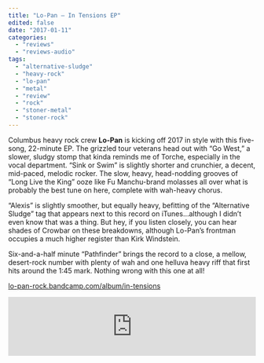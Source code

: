 ```yaml
---
title: "Lo-Pan – In Tensions EP"
edited: false
date: "2017-01-11"
categories:
  - "reviews"
  - "reviews-audio"
tags:
  - "alternative-sludge"
  - "heavy-rock"
  - "lo-pan"
  - "metal"
  - "review"
  - "rock"
  - "stoner-metal"
  - "stoner-rock"
---
```


Columbus heavy rock crew **Lo-Pan** is kicking off 2017 in style with this five-song, 22-minute EP. The grizzled tour veterans head out with “Go West,” a slower, sludgy stomp that kinda reminds me of Torche, especially in the vocal department. “Sink or Swim” is slightly shorter and crunchier, a decent, mid-paced, melodic rocker. The slow, heavy, head-nodding grooves of “Long Live the King” ooze like Fu Manchu-brand molasses all over what is probably the best tune on here, complete with wah-heavy chorus.

“Alexis” is slightly smoother, but equally heavy, befitting of the “Alternative Sludge” tag that appears next to this record on iTunes…although I didn’t even know that was a thing. But hey, if you listen closely, you can hear shades of Crowbar on these breakdowns, although Lo-Pan’s frontman occupies a much higher register than Kirk Windstein.

Six-and-a-half minute “Pathfinder” brings the record to a close, a mellow, desert-rock number with plenty of wah and one helluva heavy riff that first hits around the 1:45 mark. Nothing wrong with this one at all!

[lo-pan-rock.bandcamp.com/album/in-tensions](https://lo-pan-rock.bandcamp.com/album/in-tensions)

<iframe style="border: 0; width: 100%; height: 120px;" src="https://bandcamp.com/EmbeddedPlayer/album=593802847/size=large/bgcol=ffffff/linkcol=0687f5/tracklist=false/artwork=small/transparent=true/" width="300" height="150" seamless=""><a href="http://lo-pan-rock.bandcamp.com/album/in-tensions">In Tensions by Lo-Pan</a></iframe>
